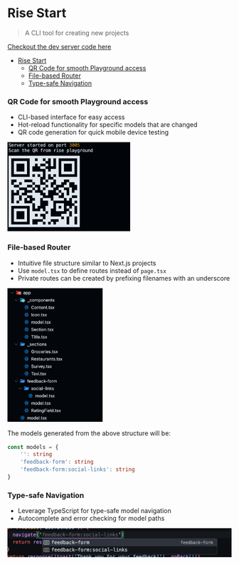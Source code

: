 #  Rise Start

> A CLI tool for creating new projects


[Checkout the dev server code here](./script/server.ts)

- [Rise Start](#rise-start)
    - [QR Code for smooth Playground access](#qr-code-for-smooth-playground-access)
    - [File-based Router](#file-based-router)
    - [Type-safe Navigation](#type-safe-navigation)


### QR Code for smooth Playground access

- CLI-based interface for easy access
- Hot-reload functionality for specific models that are changed
- QR code generation for quick mobile device testing

<img src='./assets/qr.png' height='200'>

### File-based Router

- Intuitive file structure similar to Next.js projects
- Use `model.tsx` to define routes instead of `page.tsx`
- Private routes can be created by prefixing filenames with an underscore


<img src='./assets/dir.png' height='300'>

The models generated from the above structure will be:


```ts
const models = {
    '': string
    'feedback-form': string
    'feedback-form:social-links': string
}
```

### Type-safe Navigation

- Leverage TypeScript for type-safe model navigation
- Autocomplete and error checking for model paths

![Type-safe Navigation](./assets/ts.png)
